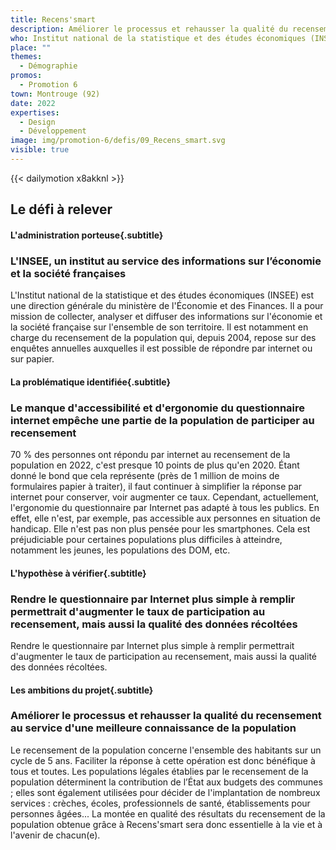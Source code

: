 ```yaml
---
title: Recens'smart
description: Améliorer le processus et rehausser la qualité du recensement au service d'une meilleure connaissance de la population 
who: Institut national de la statistique et des études économiques (INSEE)
place: ""
themes:
  - Démographie
promos:
  - Promotion 6
town: Montrouge (92)
date: 2022
expertises:
  - Design
  - Développement
image: img/promotion-6/defis/09_Recens_smart.svg
visible: true
---
```


{{< dailymotion x8akknl >}}

## Le défi à relever

#### L'administration porteuse{.subtitle}
### L'INSEE, un institut au service des informations sur l’économie et la société françaises
L'Institut national de la statistique et des études économiques (INSEE) est une direction générale du ministère de l'Économie et des Finances. Il a pour mission de collecter, analyser et diffuser des informations sur l'économie et la société française sur l'ensemble de son territoire.
Il est notamment en charge du recensement de la population qui, depuis 2004, repose sur des enquêtes annuelles auxquelles il est possible de répondre par internet ou sur papier.

#### La problématique identifiée{.subtitle}
### Le manque d'accessibilité et d'ergonomie du questionnaire internet empêche une partie de la population de participer au recensement
70 % des personnes ont répondu par internet au recensement de la population en 2022, c'est presque 10 points de plus qu'en 2020. Étant donné le bond que cela représente (près de 1 million de moins de formulaires papier à traiter), il faut continuer à simplifier la réponse par internet pour conserver, voir augmenter ce taux.
Cependant, actuellement, l'ergonomie du questionnaire par Internet pas adapté à tous les publics. En effet, elle n'est, par exemple, pas accessible aux personnes en situation de handicap. Elle n'est pas non plus pensée pour les smartphones. Cela est préjudiciable pour certaines populations plus difficiles à atteindre, notamment les jeunes, les populations des DOM, etc.

#### L'hypothèse à vérifier{.subtitle}
### Rendre le questionnaire par Internet plus simple à remplir permettrait d'augmenter le taux de participation au recensement, mais aussi la qualité des données récoltées
Rendre le questionnaire par Internet plus simple à remplir permettrait d'augmenter le taux de participation au recensement, mais aussi la qualité des données récoltées. 

#### Les ambitions du projet{.subtitle}
### Améliorer le processus et rehausser la qualité du recensement au service d'une meilleure connaissance de la population
Le recensement de la population concerne l'ensemble des habitants sur un cycle de 5 ans. Faciliter la réponse à cette opération est donc bénéfique à tous et toutes. Les populations légales établies par le recensement de la population déterminent la contribution de l’État aux budgets des communes ; elles sont également utilisées pour décider de l'implantation de nombreux services : crèches, écoles, professionnels de santé, établissements pour personnes âgées... La montée en qualité des résultats du recensement de la population obtenue grâce à Recens'smart sera donc essentielle à la vie et à l'avenir de chacun(e).